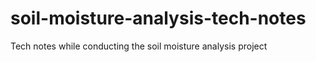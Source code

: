 # soil-moisture-analysis-tech-notes
 Tech notes while conducting the soil moisture analysis project
